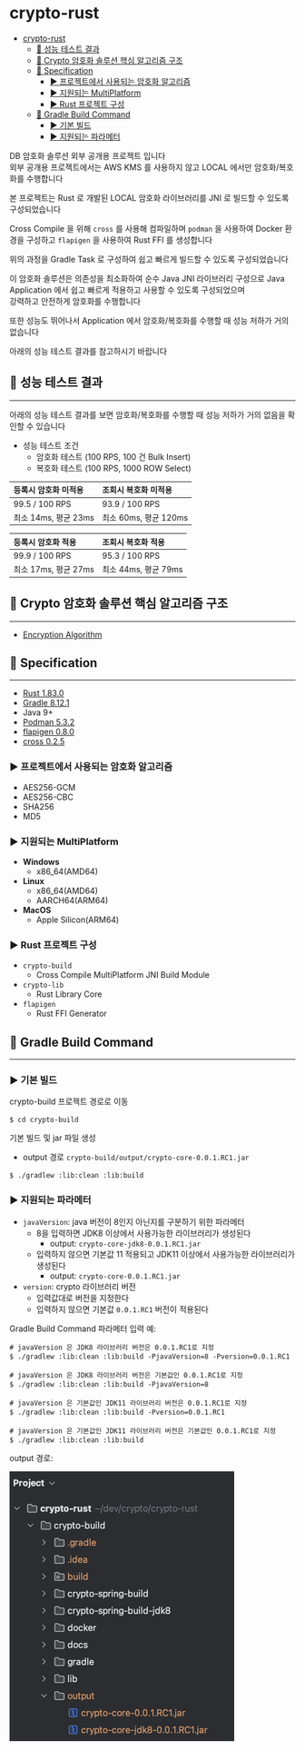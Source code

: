# crypto-rust

<!-- TOC -->
* [crypto-rust](#crypto-rust)
  * [🚦 성능 테스트 결과](#-성능-테스트-결과)
  * [🚦 Crypto 암호화 솔루션 핵심 알고리즘 구조](#-crypto-암호화-솔루션-핵심-알고리즘-구조)
  * [🚦 Specification](#-specification)
    * [► 프로젝트에서 사용되는 암호화 알고리즘](#-프로젝트에서-사용되는-암호화-알고리즘)
    * [► 지원되는 MultiPlatform](#-지원되는-multiplatform)
    * [► Rust 프로젝트 구성](#-rust-프로젝트-구성)
  * [🚦 Gradle Build Command](#-gradle-build-command)
    * [► 기본 빌드](#-기본-빌드)
    * [► 지원되는 파라메터](#-지원되는-파라메터)
<!-- TOC -->

DB 암호화 솔루션 외부 공개용 프로젝트 입니다  
외부 공개용 프로젝트에서는 AWS KMS 를 사용하지 않고 LOCAL 에서만 암호화/복호화를 수행합니다

본 프로젝트는 Rust 로 개발된 LOCAL 암호화 라이브러리를 JNI 로 빌드할 수 있도록 구성되었습니다

Cross Compile 을 위해 `cross` 를 사용해 컴파일하며 `podman` 을 사용하여 Docker 환경을 구성하고 `flapigen` 을 사용하여 Rust FFI 를 생성합니다

위의 과정을 Gradle Task 로 구성하여 쉽고 빠르게 빌드할 수 있도록 구성되었습니다

이 암호화 솔루션은 의존성을 최소화하여 순수 Java JNI 라이브러리 구성으로 Java Application 에서 쉽고 빠르게 적용하고 사용할 수 있도록 구성되었으며   
강력하고 안전하게 암호화를 수행합니다

또한 성능도 뛰어나서 Application 에서 암호화/복호화를 수행할 때 성능 저하가 거의 없습니다

아래의 성능 테스트 결과를 참고하시기 바랍니다

## 🚦 성능 테스트 결과

---

아래의 성능 테스트 결과를 보면 암호화/복호화를 수행할 때 성능 저하가 거의 없음을 확인할 수 있습니다

- 성능 테스트 조건
  - 암호화 테스트 (100 RPS, 100 건 Bulk Insert)
  - 복호화 테스트 (100 RPS, 1000 ROW Select)

| 등록시 암호화 미적용      | 조회시 복호화 미적용       |
|:-----------------|:------------------|
| 99.5 / 100 RPS   | 93.9 / 100 RPS    |
| 최소 14ms, 평균 23ms | 최소 60ms, 평균 120ms |

| 등록시 암호화 적용       | 조회시 복호화 적용       |
|:-----------------|:-----------------|
| 99.9 / 100 RPS   | 95.3 / 100 RPS   |
| 최소 17ms, 평균 27ms | 최소 44ms, 평균 79ms |


## 🚦 Crypto 암호화 솔루션 핵심 알고리즘 구조

---

- [Encryption Algorithm](docs/EncryptionAlgorithm.md)


## 🚦 Specification

---

- [Rust 1.83.0](https://www.rust-lang.org/)
- [Gradle 8.12.1](https://gradle.org/)
- Java 9+
- [Podman 5.3.2](https://podman.io/)
- [flapigen 0.8.0](https://github.com/Dushistov/flapigen-rs)
- [cross 0.2.5](https://github.com/cross-rs/cross)

### ► 프로젝트에서 사용되는 암호화 알고리즘

- AES256-GCM
- AES256-CBC
- SHA256
- MD5

### ► 지원되는 MultiPlatform

- **Windows**
    - x86_64(AMD64)
- **Linux**
    - x86_64(AMD64)
    - AARCH64(ARM64)
- **MacOS**
    - Apple Silicon(ARM64)

### ► Rust 프로젝트 구성

- `crypto-build`
    - Cross Compile MultiPlatform JNI Build Module
- `crypto-lib`
    - Rust Library Core
- `flapigen`
    - Rust FFI Generator

## 🚦 Gradle Build Command

---

### ► 기본 빌드

crypto-build 프로젝트 경로로 이동

```shell
$ cd crypto-build
```

기본 빌드 및 jar 파일 생성
- output 경로 `crypto-build/output/crypto-core-0.0.1.RC1.jar`

```shell
$ ./gradlew :lib:clean :lib:build
```

### ► 지원되는 파라메터

- `javaVersion`: java 버전이 8인지 아닌지를 구분하기 위한 파라메터
  - 8을 입력하면 JDK8 이상에서 사용가능한 라이브러리가 생성된다
    - output: `crypto-core-jdk8-0.0.1.RC1.jar`
  - 입력하지 않으면 기본값 11 적용되고 JDK11 이상에서 사용가능한 라이브러리가 생성된다
    - output: `crypto-core-0.0.1.RC1.jar`
- `version`: crypto 라이브러리 버전
  - 입력값대로 버전을 지정한다
  - 입력하지 않으면 기본값 `0.0.1.RC1` 버전이 적용된다


Gradle Build Command 파라메터 입력 예:

```shell
# javaVersion 은 JDK8 라이브러리 버전은 0.0.1.RC1로 지정
$ ./gradlew :lib:clean :lib:build -PjavaVersion=8 -Pversion=0.0.1.RC1

# javaVersion 은 JDK8 라이브러리 버전은 기본값인 0.0.1.RC1로 지정
$ ./gradlew :lib:clean :lib:build -PjavaVersion=8

# javaVersion 은 기본값인 JDK11 라이브러리 버전은 0.0.1.RC1로 지정
$ ./gradlew :lib:clean :lib:build -Pversion=0.0.1.RC1

# javaVersion 은 기본값인 JDK11 라이브러리 버전은 기본값인 0.0.1.RC1로 지정
$ ./gradlew :lib:clean :lib:build
```

output 경로:

![output](docs/assets/img1.png)